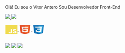 Olá! Eu sou o Vitor Antero 
Sou Desenvolvedor Front-End
<div>
    <a href="https://github.com/vitorantero">
    <img height="170em"src="https://github-readme-stats.vercel.app/api?username=vitorantero&show_icons=true&theme=dracula&include_all_commits=true&count_private=true" />
    <img height="170em"src="https://github-readme-stats.vercel.app/api/top-langs/?username=vitorantero&layout=compact&langs_count=7&theme=dracula" />
</div>
  <div style="display: inline_block"><br>
    <img align="center" alt="Rafa-Js" height="30" width="40" src="https://raw.githubusercontent.com/devicons/devicon/master/icons/javascript/javascript-plain.svg">
    <img align="center" alt="Rafa-HTML" height="30" width="40" src="https://raw.githubusercontent.com/devicons/devicon/master/icons/html5/html5-original.svg">
    <img align="center" alt="Rafa-CSS" height="30" width="40" src="https://raw.githubusercontent.com/devicons/devicon/master/icons/css3/css3-original.svg">
 </div>
  
 ##
   
<div>
    <a href="https://www.instagram.com/___vitorantero/" target="_blank"><img
            src="https://img.shields.io/badge/-Instagram-%23E4405F?style=for-the-badge&logo=instagram&logoColor=white"
            target="_blank"></a>
    <a href="mailto:vitor.antero11@gmail.com"><img
            src="https://img.shields.io/badge/-Gmail-%23333?style=for-the-badge&logo=gmail&logoColor=white"
            target="_blank"></a>
    <a href="https://www.linkedin.com/in/vitor-antero-4238a6149/" target="_blank"><img
            src="https://img.shields.io/badge/-LinkedIn-%230077B5?style=for-the-badge&logo=linkedin&logoColor=white"
            target="_blank"></a>
</div>

